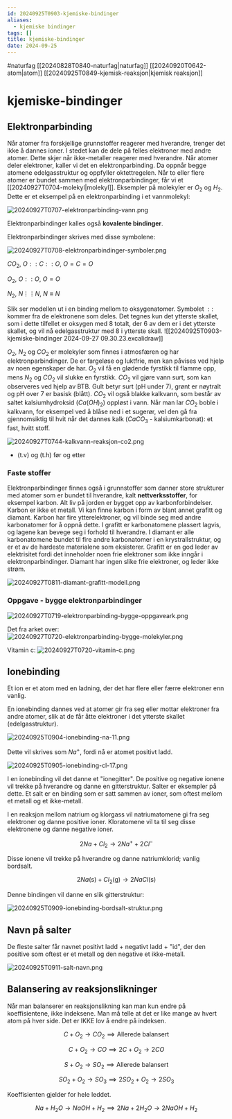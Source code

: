 ```yaml
---
id: 20240925T0903-kjemiske-bindinger
aliases:
  - kjemiske bindinger
tags: []
title: kjemiske-bindinger
date: 2024-09-25
---
```


#naturfag [[20240828T0840-naturfag|naturfag]] [[20240920T0642-atom|atom]] [[20240925T0849-kjemisk-reaksjon|kjemisk reaksjon]]

# kjemiske-bindinger

## Elektronparbinding

Når atomer fra forskjellige grunnstoffer reagerer med hverandre, trenger det ikke å dannes ioner. I stedet kan de dele på felles elektroner med andre atomer. Dette skjer når ikke-metaller reagerer med hverandre. Når atomer deler elektroner, kaller vi det en elektronparbinding. Da oppnår begge atomene edelgasstruktur og oppfyller oktettregelen. Når to eller flere atomer er bundet sammen med elektronparbindinger, får vi et [[20240927T0704-molekyl|molekyl]]. Eksempler på molekyler er $O_{2}$ og $H_{2}$. Dette er et eksempel på en elektronparbinding i et vannmolekyl:

![20240927T0707-elektronparbinding-vann.png](Assets/20240927T0707-elektronparbinding-vann.png)

Elektronparbindinger kalles også **kovalente bindinger**.

Elektronparbindinger skrives med disse symbolene:

![20240927T0708-elektronparbindinger-symboler.png](Assets/20240927T0708-elektronparbindinger-symboler.png)

$CO_{2}$, $O::C::O$, $O=C=O$

$O_{2}$, $O::O$, $O=O$

$N_{2}$, $N\vdots\vdots N$, $N\equiv N$

Slik ser modellen ut i en binding mellom to oksygenatomer. Symbolet $::$ kommer fra de elektronene som deles. Det tegnes kun det ytterste skallet, som i dette tilfellet er oksygen med 8 totalt, der 6 av dem er i det ytterste skallet, og vil nå edelgasstruktur med 8 i ytterste skall.
![[20240925T0903-kjemiske-bindinger 2024-09-27 09.30.23.excalidraw]]

$O_{2}$, $N_{2}$ og $CO_{2}$ er molekyler som finnes i atmosfæren og har elektronparbindinger. De er fargeløse og luktfrie, men kan påvises ved hjelp av noen egenskaper de har. $O_{2}$ vil få en glødende fyrstikk til flamme opp, mens $N_{2}$ og $CO_{2}$ vil slukke en fyrstikk. $CO_{2}$ vil gjøre vann surt, som kan observeres ved hjelp av BTB. Gult betyr surt (pH under 7), grønt er nøytralt og pH over 7 er basisk (blått). $CO_{2}$ vil også blakke kalkvann, som består av saltet kalsiumhydroksid ($Ca \left( OH \right)_{2}$) oppløst i vann. Når man lar $CO_{2}$ boble i kalkvann, for eksempel ved å blåse ned i et sugerør, vel den gå fra gjennomsiktig til hvit når det dannes kalk ($CaCO_{3}$ - kalsiumkarbonat): et fast, hvitt stoff.

![20240927T0744-kalkvann-reaksjon-co2.png](Assets/20240927T0744-kalkvann-reaksjon-co2.png)

- (t.v) og (t.h) før og etter

### Faste stoffer

Elektronparbindinger finnes også i grunnstoffer som danner store strukturer med atomer som er bundet til hverandre, kalt **nettverksstoffer**, for eksempel karbon. Alt liv på jorden er bygget opp av karbonforbindelser. Karbon er ikke et metall. Vi kan finne karbon i form av blant annet grafitt og diamant. Karbon har fire ytterelektroner, og vil binde seg med andre karbonatomer for å oppnå dette. I grafitt er karbonatomene plassert lagvis, og lagene kan bevege seg i forhold til hverandre. I diamant er alle karbonatomene bundet til fire andre karbonatomer i en krystrallstruktur, og er et av de hardeste materialene som eksisterer. Grafitt er en god leder av elektrisitet fordi det inneholder noen frie elektroner som ikke inngår i elektronparbindinger. Diamant har ingen slike frie elektroner, og leder ikke strøm.

![20240927T0811-diamant-grafitt-modell.png](Assets/20240927T0811-diamant-grafitt-modell.png)

### Oppgave - bygge elektronparbindinger

![20240927T0719-elektronparbinding-bygge-oppgaveark.png](Assets/20240927T0719-elektronparbinding-bygge-oppgaveark.png)

Det fra arket over:
![20240927T0720-elektronparbinding-bygge-molekyler.png](Assets/20240927T0720-elektronparbinding-bygge-molekyler.png)

Vitamin c:
![20240927T0720-vitamin-c.png](Assets/20240927T0720-vitamin-c.png)

## Ionebinding

Et ion er et atom med en ladning, der det har flere eller færre elektroner enn vanlig.

En ionebinding dannes ved at atomer gir fra seg eller mottar elektroner fra andre atomer, slik at de får åtte elektroner i det ytterste skallet (edelgasstruktur).

![20240925T0904-ionebinding-na-11.png](Assets/20240925T0904-ionebinding-na-11.png)

Dette vil skrives som $Na^{+}$, fordi nå er atomet positivt ladd.

![20240925T0905-ionebinding-cl-17.png](Assets/20240925T0905-ionebinding-cl-17.png)

I en ionebinding vil det danne et "ionegitter". De positive og negative ionene vil trekke på hverandre og danne en gitterstruktur. Salter er eksempler på dette. Et salt er en binding som er satt sammen av ioner, som oftest mellom et metall og et ikke-metall.

I en reaksjon mellom natrium og klorgass vil natriumatomene gi fra seg elektroner og danne positive ioner. Kloratomene vil ta til seg disse elektronene og danne negative ioner.

$$
2Na + Cl_{2} \to 2Na^{+} + 2Cl^{-}
$$

Disse ionene vil trekke på hverandre og danne natriumklorid; vanlig bordsalt.

$$
2Na\text{(s)} + Cl_{2}\text{(g)} \to 2NaCl\text{(s)}
$$

Denne bindingen vil danne en slik gitterstruktur:

![20240925T0909-ionebinding-bordsalt-struktur.png](Assets/20240925T0909-ionebinding-bordsalt-struktur.png)

## Navn på salter

De fleste salter får navnet positivt ladd + negativt ladd + "id", der den positive som oftest er et metall og den negative et ikke-metall.

![20240925T0911-salt-navn.png](Assets/20240925T0911-salt-navn.png)

## Balansering av reaksjonslikninger

Når man balanserer en reaksjonslikning kan man kun endre på koeffisientene, ikke indeksene. Man må telle at det er like mange av hvert atom på hver side. Det er IKKE lov å endre på indeksen.

$$
C + O_{2} \to CO_{2} \implies \text{Allerede balansert}
$$

$$
C + O_{2} \to CO \implies 2C + O_{2} \to 2CO
$$

$$
S + O_{2} \to SO_{2} \implies \text{Allerede balansert}
$$

$$
SO_{2} + O_{2} \to SO_{3} \implies 2SO_{2} + O_{2} \to 2SO_{3}
$$

Koeffisienten gjelder for hele leddet.

$$
Na + H_{2}O \to NaOH + H_{2} \implies 2Na + 2H_{2}O \to 2NaOH + H_{2}
$$
